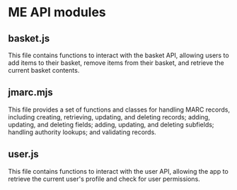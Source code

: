 # ME API modules

## basket.js
This file contains functions to interact with the basket API, allowing users to 
add items to their basket, remove items from their basket, and retrieve the 
current basket contents.

## jmarc.mjs
This file provides a set of functions and classes for handling MARC records, 
including creating, retrieving, updating, and deleting records; adding, 
updating, and deleting fields; adding, updating, and deleting subfields; 
handling authority lookups; and validating records. 

## user.js
This file contains functions to interact with the user API, allowing the app 
to retrieve the current user's profile and check for user permissions.